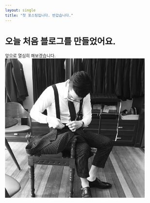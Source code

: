 ```yaml
---
layout: single
title: "첫 포스팅입니다. 반갑습니다."
---
```


# 오늘 처음 블로그를 만들었어요.

앞으로 열심히 해보겠습니다.![허우주테일러](../images/2022-07-31-first/허우주테일러.jpg)
